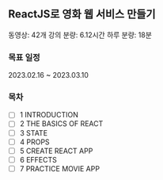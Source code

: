 ## ReactJS로 영화 웹 서비스 만들기

동영상: 42개
강의 분량: 6.12시간
하루 분량: 18분

### 목표 일정

2023.02.16 ~ 2023.03.10

### 목차

- [ ] 1 INTRODUCTION
- [ ] 2 THE BASICS OF REACT
- [ ] 3 STATE
- [ ] 4 PROPS
- [ ] 5 CREATE REACT APP
- [ ] 6 EFFECTS
- [ ] 7 PRACTICE MOVIE APP
